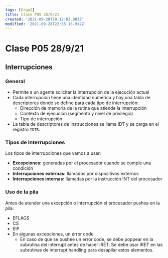 ```yaml
---
tags: [Orga2]
title: Clase P05 28/9/21
created: '2021-09-28T20:12:03.083Z'
modified: '2021-09-28T22:55:15.912Z'
---
```


# Clase P05 28/9/21

## Interrupciones

### General
+ Permite a un agente solicitar la interrupción de la ejecución actual
+ Cada interrupción tiene una identidad numérica y hay una tabla de descriptores donde se define para cada tipo de interrupción:
  + Dirección de memoria de la rutina que atiende la interrupción
  + Contexto de ejecución (segmento y nivel de privilegio)
  + Tipo de interrupción
+ La tabla de descriptores de instrucciones se llama IDT y se carga en el registro `IDTR`.

### Tipos de Interrupciones
Los tipos de interrupciones que vamos a usar:
+ **Excepciones:** generadas por el procesador cuando se cumple una condición
+ **Interrupciones externas:** llamados por dispositivos externos
+ **Interrupciones internas:** llamadas por la instrucción INT del procesador

### Uso de la pila
Antes de atender una excepción o interrupción el procesador pushea en la pila:
+ EFLAGS
+ CS
+ EIP
+ En algunas excepciones, un error code
  + En caso de que se pushee un error code, se debe poppear en la subrutina del interrupt antes de hacer IRET.
Se debe usar IRET en las subrutinas de interrupt handling para desapilar estos elementos.


